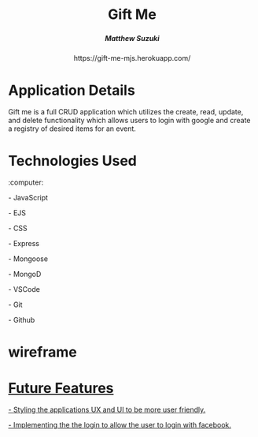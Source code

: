 <div align ="center">
   <h1>Gift Me </h1>
   <h3></h3>
   <h5> Matthew Suzuki </h5> <a>https://gift-me-mjs.herokuapp.com/</a>                           
</div>

<h1> Application Details</h1>
<p>Gift me is a full CRUD application which utilizes the create, read, update, and delete functionality which allows users to login with google and create a registry of desired items for an event.</p>
<div> 
<h1>Technologies Used</h1>
:computer: 
<p>- JavaScript
<p>- EJS
<p>- CSS
<p>- Express
<p>- Mongoose 
<p>- MongoD
<p>- VSCode
<p>- Git
<p>- Github

</div>
<div>
<h1>wireframe</h1>
 <a  href="https://trello.com/1/cards/6261edaa8c6f8d295f8e79d5/attachments/6261edaa8c6f8d295f8e79e6/previews/6261edab8c6f8d295f8e79fc/download/landing_page-Gift-Me.jpeg.jpg" </a>
</div>
<div>
<h1> Future Features </h1>
<p> - Styling the applications UX and UI to be more user friendly.

<p> - Implementing the the login to allow the user to login with facebook. 
</div>